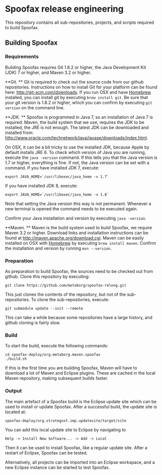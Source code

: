 # Spoofax release engineering

This repository contains all sub-repositories, projects, and scripts required to build Spoofax.

## Building Spoofax



### Requirements

Building Spoofax requires Git 1.8.2 or higher, the Java Development Kit (JDK) 7 or higher, and Maven 3.2 or higher.

**Git. ** Git is required to check out the source code from our github repositories. Instructions on how to install Git for your platform can be found here: <http://git-scm.com/downloads>. If you run OSX and have [Homebrew](http://brew.sh/) installed, you can install git by executing `brew install git`. Be sure that your git version is 1.8.2 or higher, which you can confirm by executing `git version` on the command line.

**JDK. ** Spoofax is programmed in Java 7, so an installation of Java 7 is required. Maven, the build system that we use, requires the JDK to be installed, the JRE is not enough. The latest JDK can be downloaded and installed from: <http://www.oracle.com/technetwork/java/javase/downloads/index.html>.

On OSX, it can be a bit tricky to use the installed JDK, because Apple by default installs JRE 6. To check which version of Java you are running, execute the `java -version` command. If this tells you that the Java version is 1.7 or higher, everything is fine. If not, the Java version can be set with a command. If you have installed JDK 7, execute:

    export JAVA_HOME=`/usr/libexec/java_home -v 1.7`
    
If you have installed JDK 8, execute:

    export JAVA_HOME=`/usr/libexec/java_home -v 1.8`
    
Note that setting the Java version this way is not permanent. Whenever a new terminal is opened the command needs to be executed again.

Confirm your Java installation and version by executing `java -version`.

**Maven. ** Maven is the build system used to build Spoofax, we require Maven 3.2 or higher. Download links and installation instructions can be found at <http://maven.apache.org/download.cgi>. Maven can be easily installed on OSX with [Homebrew](http://brew.sh/) by executing `brew install maven`. Confirm the installation and version by running `mvn --version`.

### Preparation

As preparation to build Spoofax, the sources need to be checked out from github. Clone this repository by executing:

    git clone https://github.com/metaborg/spoofax-releng.git
    
This just clones the contents of the repository, but not of the sub-repositories. To clone the sub-repositories, execute:

    git submodule update --init --remote
    
This can take a while because some repositories have a large history, and github cloning is fairly slow.

### Build

To start the build, execute the following commands:

    cd spoofax-deploy/org.metaborg.maven.spoofax
    ./build.sh
    
If this is the first time you are building Spoofax, Maven will have to download a lot of Maven and Eclipse plugins. These are cached in the local Maven repository, making subsequent builds faster.

### Output

The main artefact of a Spoofax build is the Eclipse update site which can be used to install or update Spoofax. After a successful build, the update site is located at:

    spoofax-deploy/org.strategoxt.imp.updatesite/target/site

You can add this local update site to Eclipse by navigating to 

    Help -> Install New Software... -> Add -> Local
    
Then it can be used to install Spoofax, like a regular update site. After a restart of Eclipse, Spoofax can be tested.

Alternatively, all projects can be imported into an Eclipse workspace, and a new Eclipse instance can be started to test Spoofax.